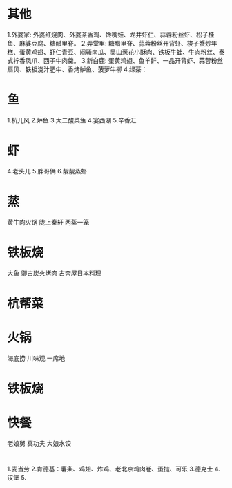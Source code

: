 
# 其他
1.外婆家: 外婆红烧肉、外婆茶香鸡、馋嘴蛙、龙井虾仁、蒜蓉粉丝虾、松子桂鱼、麻婆豆腐、糖醋里脊。
2.弄堂里: 糖醋里脊、蒜蓉粉丝开背虾、梭子蟹炒年糕、蛋黄鸡翅、虾仁青豆、闷骚南瓜、吴山葱花小酥肉、铁板牛蛙、牛肉粉丝、泰式拧香凤爪、西子牛肉羹。
3.新白鹿: 蛋黄鸡翅、鱼羊鲜、一品开背虾、蒜蓉粉丝扇贝、铁板浇汁肥牛、香烤鲈鱼、菠萝牛柳
4.绿茶：

# 鱼
1.杭儿风
2.炉鱼
3.太二酸菜鱼
4.宴西湖
5.辛香汇

# 虾
4.老头儿
5.胖哥俩
6.靓靓蒸虾

# 蒸
黄牛肉火锅
陇上秦轩
两蒸一笼

# 铁板烧
大鱼
卿古炭火烤肉
古柰屋日本料理


# 杭帮菜
# 火锅
海底捞
川味观
一席地
# 铁板烧
# 快餐
老娘舅
真功夫
大娘水饺

# 
1.麦当劳
2.肯德基：薯条、鸡翅、炸鸡、老北京鸡肉卷、蛋挞、可乐
3.德克士
4.汉堡
5.

